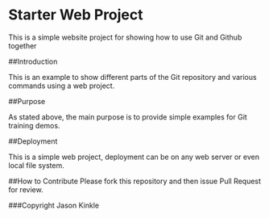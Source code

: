 # Starter Web Project

This is a simple website project for showing how to use Git and Github together

##Introduction

This is an example to show different parts of the Git repository and various commands using a web project.

##Purpose

As stated above, the main purpose is to provide simple examples for Git training demos.

##Deployment

This is a simple web project, deployment can be on any web server or even local file system.

##How to Contribute
Please fork this repository and then issue Pull Request for review.

###Copyright
Jason Kinkle